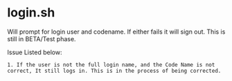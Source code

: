 # login.sh
Will prompt for login user and codename. If either fails it will sign out.
This is still in BETA/Test phase. 

Issue Listed below:



    1. If the user is not the full login name, and the Code Name is not correct, It still logs in. This is in the process of being corrected.
    
